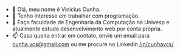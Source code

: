 - 👋 Olá, meu nome é Vinicius Cunha.
- 👀 Tenho interesse em trabalhar com programação.
- 🌱 Faço faculdade de Engenharia da Computação na Univesp e atualmente estudo desenvolvimento web por conta própria. 
- 📫 Caso queira entrar em contato, envie um email para cunha.vcs@gmail.com ou me procure no LinkedIn [/in/cunhavcs/](https://www.linkedin.com/in/cunhavcs/)
